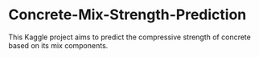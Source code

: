 # Concrete-Mix-Strength-Prediction
This Kaggle project aims to predict the compressive strength of concrete based on its mix components.
